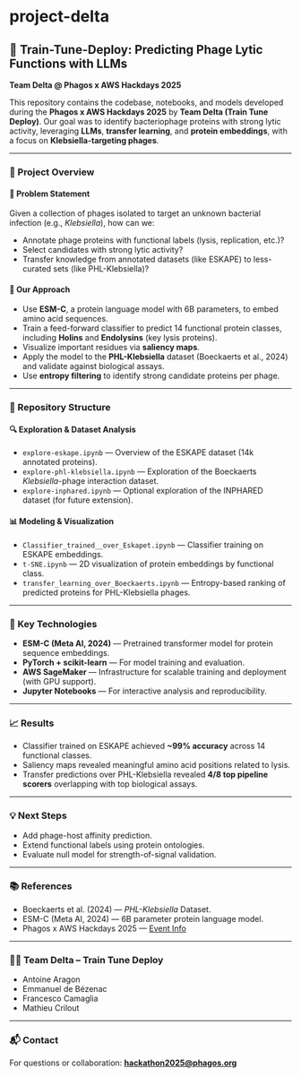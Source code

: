 # project-delta

## 🧬 Train-Tune-Deploy: Predicting Phage Lytic Functions with LLMs  
**Team Delta @ Phagos x AWS Hackdays 2025**

This repository contains the codebase, notebooks, and models developed during the **Phagos x AWS Hackdays 2025** by **Team Delta (Train Tune Deploy)**. Our goal was to identify bacteriophage proteins with strong lytic activity, leveraging **LLMs**, **transfer learning**, and **protein embeddings**, with a focus on **Klebsiella-targeting phages**.

---

### 🚀 Project Overview

#### 🧩 Problem Statement
Given a collection of phages isolated to target an unknown bacterial infection (e.g., *Klebsiella*), how can we:
- Annotate phage proteins with functional labels (lysis, replication, etc.)?
- Select candidates with strong lytic activity?
- Transfer knowledge from annotated datasets (like ESKAPE) to less-curated sets (like PHL-Klebsiella)?

#### 🎯 Our Approach
- Use **ESM-C**, a protein language model with 6B parameters, to embed amino acid sequences.
- Train a feed-forward classifier to predict 14 functional protein classes, including **Holins** and **Endolysins** (key lysis proteins).
- Visualize important residues via **saliency maps**.
- Apply the model to the **PHL-Klebsiella** dataset (Boeckaerts et al., 2024) and validate against biological assays.
- Use **entropy filtering** to identify strong candidate proteins per phage.

---

### 📂 Repository Structure

#### 🔍 Exploration & Dataset Analysis
- `explore-eskape.ipynb` — Overview of the ESKAPE dataset (14k annotated proteins).
- `explore-phl-klebsiella.ipynb` — Exploration of the Boeckaerts *Klebsiella*-phage interaction dataset.
- `explore-inphared.ipynb` — Optional exploration of the INPHARED dataset (for future extension).

#### 📊 Modeling & Visualization
- `Classifier_trained__over_Eskapet.ipynb` — Classifier training on ESKAPE embeddings.
- `t-SNE.ipynb` — 2D visualization of protein embeddings by functional class.
- `transfer_learning_over_Boeckaerts.ipynb` — Entropy-based ranking of predicted proteins for PHL-Klebsiella phages.

---

### 🧠 Key Technologies
- **ESM-C (Meta AI, 2024)** — Pretrained transformer model for protein sequence embeddings.
- **PyTorch + scikit-learn** — For model training and evaluation.
- **AWS SageMaker** — Infrastructure for scalable training and deployment (with GPU support).
- **Jupyter Notebooks** — For interactive analysis and reproducibility.

---

### 📈 Results
- Classifier trained on ESKAPE achieved **~99% accuracy** across 14 functional classes.
- Saliency maps revealed meaningful amino acid positions related to lysis.
- Transfer predictions over PHL-Klebsiella revealed **4/8 top pipeline scorers** overlapping with top biological assays.

---

### 💡 Next Steps
- Add phage-host affinity prediction.
- Extend functional labels using protein ontologies.
- Evaluate null model for strength-of-signal validation.

---

### 📚 References
- Boeckaerts et al. (2024) — *PHL-Klebsiella* Dataset.
- ESM-C (Meta AI, 2024) — 6B parameter protein language model.
- Phagos x AWS Hackdays 2025 — [Event Info](https://phagos.org/hackathon2025)

---

### 🧑‍💻 Team Delta – Train Tune Deploy
- Antoine Aragon
- Emmanuel de Bézenac
- Francesco Camaglia
- Mathieu Crilout

---

### 📬 Contact
For questions or collaboration: **hackathon2025@phagos.org**
